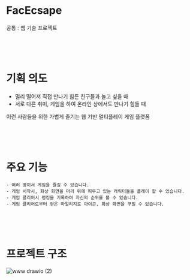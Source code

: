 
# FacEcsape
 공통 : 웹 기술 프로젝트


<br/>

<br/>
<br/>

# 기획 의도 
- 멀리 떨어져 직접 만나기 힘든 친구들과 놀고 싶을 때
- 서로 다른 취미, 게임을 하여 온라인 상에서도 만나기 힘들 때

이런 사람들을 위한 가볍게 즐기는 웹 기반 멀티플레이 게임 플랫폼

<br/>

<br/>
<br/>

# 주요 기능
    - 여러 명이서 게임을 즐길 수 있습니다.
    - 게임 시작시, 화상 화면을 머리 위에 띄우고 있는 캐릭터들을 플레이 할 수 있습니다.
    - 게임 클리어시 랭킹을 기록하여 자신의 순위를 볼 수 있습니다. 
    - 게임 클리어로부터 얻은 마일리지로 아이콘, 화상 화면을 꾸밀 수 있습니다.


<br/>

<br/>
<br/>

# 프로젝트 구조
![www drawio (2)](https://github.com/icu222/Postnanta.github.io/assets/29039922/6a96b33a-d125-4a5c-bc04-e7e75cac0836)
